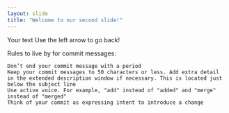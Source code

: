 ```yaml
---
layout: slide
title: "Welcome to our second slide!"
---
```

Your text
Use the left arrow to go back!

Rules to live by for commit messages:

    Don’t end your commit message with a period
    Keep your commit messages to 50 characters or less. Add extra detail in the extended description window if necessary. This is located just below the subject line
    Use active voice. For example, "add" instead of "added" and "merge" instead of "merged"
    Think of your commit as expressing intent to introduce a change
